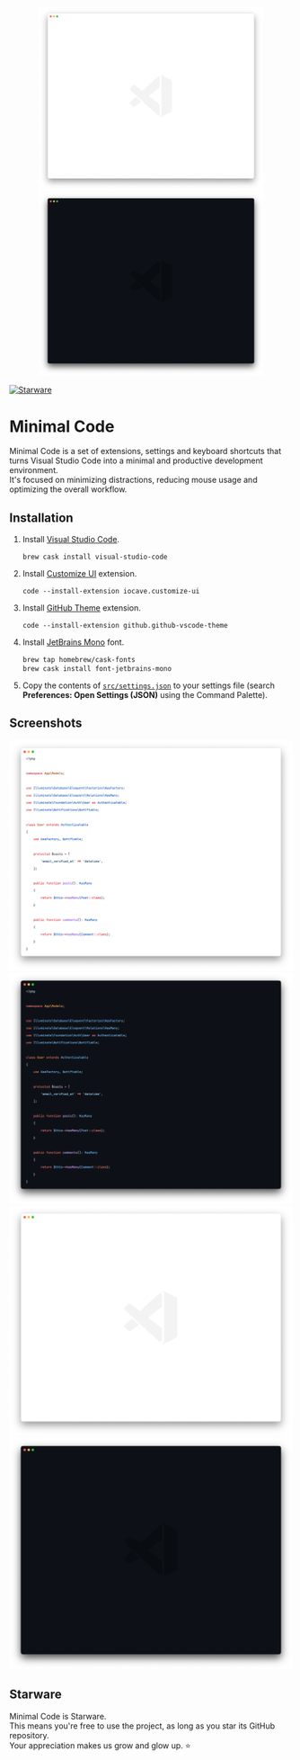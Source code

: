 <p align="center">
  <img src="screenshots/empty-light.png#gh-light-mode-only" width="400">
  <img src="screenshots/empty-dark.png#gh-dark-mode-only" width="400">
</p>

[![Starware](https://img.shields.io/badge/⭐-Starware-f5a91a?labelColor=black)](https://github.com/zepfietje/starware)

# Minimal Code

Minimal Code is a set of extensions, settings and keyboard shortcuts that turns Visual Studio Code into a minimal and productive development environment.  
It's focused on minimizing distractions, reducing mouse usage and optimizing the overall workflow.

## Installation

1. Install [Visual Studio Code](https://code.visualstudio.com/Download).
   ```console
   brew cask install visual-studio-code
   ```
2. Install [Customize UI](https://marketplace.visualstudio.com/items?itemName=iocave.customize-ui) extension.
   ```console
   code --install-extension iocave.customize-ui
   ```
3. Install [GitHub Theme](https://marketplace.visualstudio.com/items?itemName=GitHub.github-vscode-theme) extension.
   ```console
   code --install-extension github.github-vscode-theme
   ```
4. Install [JetBrains Mono](https://www.jetbrains.com/lp/mono/) font.
   ```console
   brew tap homebrew/cask-fonts
   brew cask install font-jetbrains-mono
   ```
5. Copy the contents of [`src/settings.json`](src/settings.json) to your settings file (search **Preferences: Open Settings (JSON)** using the Command Palette).

## Screenshots

![code light](screenshots/code-light.png)
![code dark](screenshots/code-dark.png)
![empty light](screenshots/empty-light.png)
![empty dark](screenshots/empty-dark.png)

## Starware

Minimal Code is Starware.  
This means you're free to use the project, as long as you star its GitHub repository.  
Your appreciation makes us grow and glow up. ⭐
